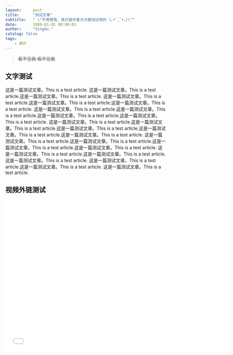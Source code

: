```yaml
---
layout:     post
title:      "测试文章"
subtitle:   " \"不用管我，我只是作者大大做测试用的 (｡•ˇ‸ˇ•｡)\""
date:       1980-01-01 00:00:01
author:     "XingXu."
catalog: false
tags:
    - 碎片
---
```


>~~看不见我 看不见我~~

## 文字测试

这是一篇测试文章。This is a test article.
这是一篇测试文章。This is a test article.这是一篇测试文章。This is a test article.
这是一篇测试文章。This is a test article.这是一篇测试文章。This is a test article.这是一篇测试文章。This is a test article.
这是一篇测试文章。This is a test article.这是一篇测试文章。This is a test article.这是一篇测试文章。This is a test article.这是一篇测试文章。This is a test article.
这是一篇测试文章。This is a test article.这是一篇测试文章。This is a test article.这是一篇测试文章。This is a test article.这是一篇测试文章。This is a test article.这是一篇测试文章。This is a test article.
这是一篇测试文章。This is a test article.这是一篇测试文章。This is a test article.这是一篇测试文章。This is a test article.这是一篇测试文章。This is a test article.
这是一篇测试文章。This is a test article.这是一篇测试文章。This is a test article.这是一篇测试文章。This is a test article.
这是一篇测试文章。This is a test article.这是一篇测试文章。This is a test article.
这是一篇测试文章。This is a test article.

## 视频外链测试

<iframe src="//player.bilibili.com/player.html?isOutside=true&aid=113593412557850&bvid=BV1ucimYLEsB&cid=27173912710&p=1&autoplay=0" scrolling="no" border="0" frameborder="no" framespacing="0" allowfullscreen="true" width="700px" height="472px"> </iframe>
